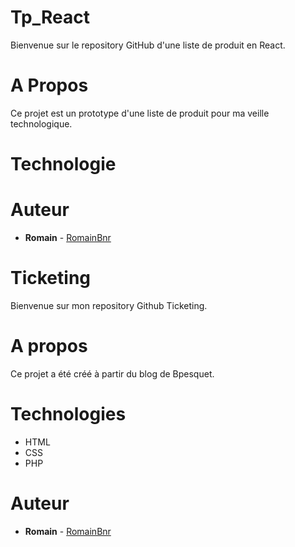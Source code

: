 # Tp_React
Bienvenue sur le repository GitHub d'une liste de produit en React. 

# A Propos
Ce projet est un prototype d'une liste de produit pour ma veille technologique. 

# Technologie

# Auteur
* **Romain** - [RomainBnr](https://github.com/RomainBnr)


# Ticketing
Bienvenue sur mon repository Github Ticketing. 

# A propos
Ce projet a été créé à partir du blog de Bpesquet.

# Technologies
* HTML
* CSS
* PHP

# Auteur
* **Romain** - [RomainBnr](https://github.com/RomainBnr)

